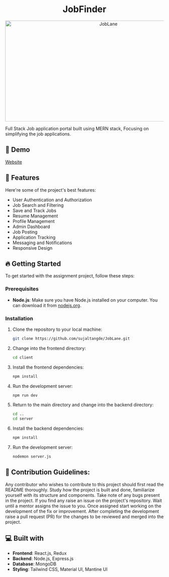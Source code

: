 <h1 align="center" id="title">JobFinder</h1>

<p align="center"><img src="https://socialify.git.ci/sujaltangde/JobLane/image?forks=1&issues=1&language=1&name=1&owner=1&pulls=1&stargazers=1&theme=Dark" alt="JobLane" width="640" height="320" /></p>

<p id="description">Full Stack Job application portal built using MERN stack, Focusing on simplifying the job applications.</p>

<h2>🚀 Demo</h2>

[Website](https://jobfinder.vercel.app/)<br />

  
  
<h2>🧐 Features</h2>

Here're some of the project's best features:

*   User Authentication and Authorization
*   Job Search and Filtering
*   Save and Track Jobs
*   Resume Management
*   Profile Management
*   Admin Dashboard
*   Job Posting
*   Application Tracking
*   Messaging and Notifications
*   Responsive Design

<h2>🔥 Getting Started</h2>

To get started with the assignment project, follow these steps:

### Prerequisites

- **Node.js**: Make sure you have Node.js installed on your computer. You can download it from [nodejs.org](https://nodejs.org).

### Installation

1. Clone the repository to your local machine:
    ```bash
    git clone https://github.com/sujaltangde/JobLane.git 
    ```

2. Change into the frontend directory:
    ```bash
    cd client
    ```

3. Install the frontend dependencies:
    ```bash
    npm install
    ```

4. Run the development server:
    ```bash
    npm run dev
    ```

5. Return to the main directory and change into the backend directory:
    ```bash
    cd ..
    cd server
    ```

6. Install the backend dependencies:
    ```bash
    npm install
    ```

7. Run the development server:
    ```bash
    nodemon server.js
    ```



<h2>🍰 Contribution Guidelines:</h2>

Any contributor who wishes to contribute to this project should first read the README thoroughly. Study how the project is built and done, familiarize yourself with its structure and components. Take note of any bugs present in the project. If you find any raise an issue on the project's repository. Wait until a mentor assigns the issue to you. Once assigned start working on the development of the fix or improvement. After completing the development raise a pull request (PR) for the changes to be reviewed and merged into the project.

  
  
<h2>💻 Built with</h2>

- **Frontend**: React.js, Redux
- **Backend**: Node.js, Express.js
- **Database**: MongoDB 
- **Styling**: Tailwind CSS, Material UI, Mantine UI
